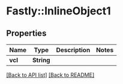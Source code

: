 # Fastly::InlineObject1

## Properties

| Name | Type | Description | Notes |
| ---- | ---- | ----------- | ----- |
| **vcl** | **String** |  |  |

[[Back to API list]](../../README.md#endpoints) [[Back to README]](../../README.md)


